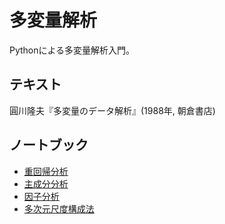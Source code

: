 # 多変量解析
Pythonによる多変量解析入門。

## テキスト
圓川隆夫『多変量のデータ解析』(1988年, 朝倉書店)

## ノートブック
* [重回帰分析](http://nbviewer.ipython.org/github/ogaway/MultivariateAnalysis/blob/master/RegressionAnalysis.ipynb)
* [主成分分析](http://nbviewer.ipython.org/github/ogaway/MultivariateAnalysis/blob/master/PCA.ipynb)  
* [因子分析](http://nbviewer.ipython.org/github/ogaway/MultivariateAnalysis/blob/master/FA.ipynb)
* [多次元尺度構成法](http://nbviewer.ipython.org/github/ogaway/MultivariateAnalysis/blob/master/MDS.ipynb)

